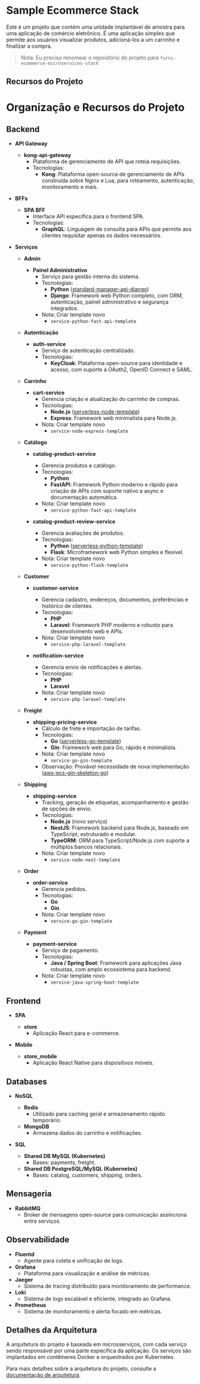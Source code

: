 # Sample Ecommerce Stack

Este é um projeto que contém uma unidade implantável de amostra para uma aplicação de comércio eletrônico. É uma aplicação simples que permite aos usuários visualizar produtos, adicioná-los a um carrinho e finalizar a compra.

> Nota: Eu preciso renomear o repositório do projeto para `furni-ecommerce-microservices-stack`
## Recursos do Projeto

# Organização e Recursos do Projeto

## Backend

- **API Gateway**
  - **kong-api-gateway**
    - Plataforma de gerenciamento de API que roteia requisições.
    - Tecnologias:
      - **Kong**: Plataforma open-source de gerenciamento de APIs construída sobre Nginx e Lua, para roteamento, autenticação, monitoramento e mais.

- **BFFs**
  - **SPA BFF**
    - Interface API específica para o frontend SPA.
    - Tecnologias:
      - **GraphQL**: Linguagem de consulta para APIs que permite aos clientes requisitar apenas os dados necessários.

- **Serviços**

  - **Admin**
    - **Painel Administrativo**
      - Serviço para gestão interna do sistema.
      - Tecnologias:
        - **Python** ([standard-manager-api-django](https://github.com/andersoncontreira/standard-manager-api-django))
        - **Django**: Framework web Python completo, com ORM, autenticação, painel administrativo e segurança integrados.
      - Nota: Criar template novo
        - `service-python-fast-api-template`

  - **Autenticação**
    - **auth-service**
      - Serviço de autenticação centralizado.
      - Tecnologias:
        - **KeyCloak**: Plataforma open-source para identidade e acesso, com suporte a OAuth2, OpenID Connect e SAML.

  - **Carrinho**
    - **cart-service**
      - Gerencia criação e atualização do carrinho de compras.
      - Tecnologias:
        - **Node.js** ([serverless-node-template](https://github.com/andersoncontreira/serverless-node-template))
        - **Express**: Framework web minimalista para Node.js.
      - Nota: Criar template novo
        - `service-node-express-template`

  - **Catálogo**
    - **catalog-product-service**
      - Gerencia produtos e catálogo.
      - Tecnologias:
        - **Python**
        - **FastAPI**: Framework Python moderno e rápido para criação de APIs com suporte nativo a async e documentação automática.
      - Nota: Criar template novo
        - `service-python-fast-api-template`

    - **catalog-product-review-service**
      - Gerencia avaliações de produtos.
      - Tecnologias:
        - **Python** ([serverless-python-template](https://github.com/andersoncontreira/serverless-python-template))
        - **Flask**: Microframework web Python simples e flexível.
      - Nota: Criar template novo
        - `service-python-flask-template`

  - **Customer**
    - **customer-service**
      - Gerencia cadastro, endereços, documentos, preferências e histórico de clientes.
      - Tecnologias:
        - **PHP**
        - **Laravel**: Framework PHP moderno e robusto para desenvolvimento web e APIs.
      - Nota: Criar template novo
        - `service-php-laravel-template`

    - **notification-service**
      - Gerencia envio de notificações e alertas.
      - Tecnologias:
        - **PHP**
        - **Laravel**
      - Nota: Criar template novo
        - `service-php-laravel-template`

  - **Freight**
    - **shipping-pricing-service**
      - Cálculo de frete e importação de tarifas.
      - Tecnologias:
        - **Go** ([serverless-go-template](https://github.com/andersoncontreira/serverless-go-template))
        - **Gin**: Framework web para Go, rápido e minimalista.
      - Nota: Criar template novo
        - `service-go-gin-template`
      - Observação: Provável necessidade de nova implementação ([aws-ecs-gin-skeleton-go](https://github.com/andersoncontreira/aws-ecs-gin-skeleton-go))

  - **Shipping**
    - **shipping-service**
      - Tracking, geração de etiquetas, acompanhamento e gestão de opções de envio.
      - Tecnologias:
        - **Node.js** (novo serviço)
        - **NestJS**: Framework backend para Node.js, baseado em TypeScript, estruturado e modular.
        - **TypeORM**: ORM para TypeScript/Node.js com suporte a múltiplos bancos relacionais.
      - Nota: Criar template novo
        - `service-node-nest-template`

  - **Order**
    - **order-service**
      - Gerencia pedidos.
      - Tecnologias:
        - **Go**
        - **Gin**
      - Nota: Criar template novo
        - `service-go-gin-template`

  - **Payment**
    - **payment-service**
      - Serviço de pagamento.
      - Tecnologias:
        - **Java / Spring Boot**: Framework para aplicações Java robustas, com amplo ecossistema para backend.
      - Nota: Criar template novo
        - `service-java-spring-boot-template`

## Frontend

- **SPA**
  - **store**
    - Aplicação React para e-commerce.

- **Mobile**
  - **store_mobile**
    - Aplicação React Native para dispositivos móveis.

## Databases

- **NoSQL**
  - **Redis**
    - Utilizado para caching geral e armazenamento rápido temporário.
  - **MongoDB**
    - Armazena dados do carrinho e notificações.

- **SQL**
  - **Shared DB MySQL (Kubernetes)**
    - Bases: payments, freight.
  - **Shared DB PostgreSQL/MySQL (Kubernetes)**
    - Bases: catalog, customers, shipping, orders.

## Mensageria

- **RabbitMQ**
  - Broker de mensagens open-source para comunicação assíncrona entre serviços.

## Observabilidade

- **Fluentd**
  - Agente para coleta e unificação de logs.
- **Grafana**
  - Plataforma para visualização e análise de métricas.
- **Jaeger**
  - Sistema de tracing distribuído para monitoramento de performance.
- **Loki**
  - Sistema de logs escalável e eficiente, integrado ao Grafana.
- **Prometheus**
  - Sistema de monitoramento e alerta focado em métricas.


  
## Detalhes da Arquitetura

A arquitetura do projeto é baseada em microsserviços, com cada serviço sendo responsável por uma parte específica da aplicação. Os serviços são implantados em contêineres Docker e orquestrados por Kubernetes.

Para mais detalhes sobre a arquitetura do projeto, consulte a [documentação de arquitetura](architecture).
